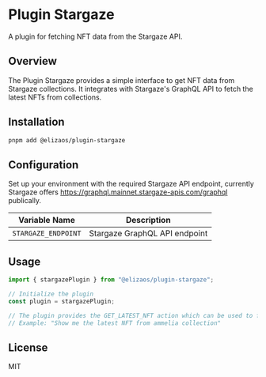 # Plugin Stargaze

A plugin for fetching NFT data from the Stargaze API.

## Overview

The Plugin Stargaze provides a simple interface to get NFT data from Stargaze collections. It integrates with Stargaze's GraphQL API to fetch the latest NFTs from collections.

## Installation

```bash
pnpm add @elizaos/plugin-stargaze
```

## Configuration

Set up your environment with the required Stargaze API endpoint, currently Stargaze offers https://graphql.mainnet.stargaze-apis.com/graphql publically.

| Variable Name | Description |
| ------------- | ----------- |
| `STARGAZE_ENDPOINT` | Stargaze GraphQL API endpoint |

## Usage

```typescript
import { stargazePlugin } from "@elizaos/plugin-stargaze";

// Initialize the plugin
const plugin = stargazePlugin;

// The plugin provides the GET_LATEST_NFT action which can be used to fetch NFTs
// Example: "Show me the latest NFT from ammelia collection"
```

## License

MIT
